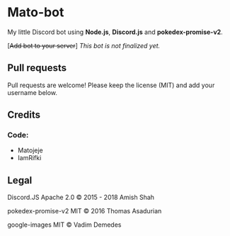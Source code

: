 # Mato-bot
My little Discord bot using **Node.js**, **Discord.js** and **pokedex-promise-v2**.

\[~~Add bot to your server~~\]  *This bot is not finalized yet.*

## Pull requests

Pull requests are welcome! Please keep the license (MIT) and add your username below.

## Credits

### Code:
* Matojeje
* IamRifki

## Legal

Discord.JS Apache 2.0 © 2015 - 2018 Amish Shah

pokedex-promise-v2 MIT © 2016 Thomas Asadurian

google-images MIT © Vadim Demedes
